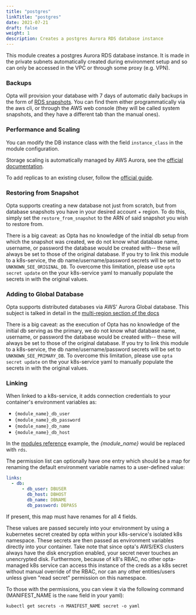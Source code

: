 ```yaml
---
title: "postgres"
linkTitle: "postgres"
date: 2021-07-21
draft: false
weight: 1
description: Creates a postgres Aurora RDS database instance
---
```


This module creates a postgres Aurora RDS database instance. It is made in the
private subnets automatically created during environment setup and so can only be accessed in the
VPC or through some proxy (e.g. VPN).

### Backups
Opta will provision your database with 7 days of automatic daily backups in the form of 
[RDS snapshots](https://docs.aws.amazon.com/AmazonRDS/latest/UserGuide/USER_CreateSnapshot.html). 
You can find them either programmatically via the aws cli, or through the AWS web console (they will be called
system snapshots, and they have a different tab than the manual ones).

### Performance and Scaling

You can modify the DB instance class with the field `instance_class` in the module configuration.

Storage scaling is automatically managed by AWS Aurora, see the [official documentation](https://docs.aws.amazon.com/AmazonRDS/latest/AuroraUserGuide/Aurora.Managing.Performance.html).

To add replicas to an existing cluser, follow the [official guide](https://docs.aws.amazon.com/AmazonRDS/latest/AuroraUserGuide/aurora-replicas-adding.html).


### Restoring from Snapshot

Opta supports creating a new database not just from scratch, but from database snapshots you have in your
desired account + region. To do this, simply set the `restore_from_snapshot` to the ARN of said snapshot you
wish to restore from.

There is a big caveat: as Opta has no knowledge of the initial db setup from which the snapshot was created, we
do not know what database name, username, or password the database would be created with-- these will always
be set to those of the original database. If you try to link this module to a k8s-service, the db name/username/password
secrets will be set to `UNKNOWN_SEE_ORIGINAL_DB`. To overcome this limitation, please use `opta secret update`
on the your k8s-service yaml to manually populate the secrets in with the original values.

### Adding to Global Database

Opta supports distributed databases via AWS' Aurora Global database. This subject is talked in detail in the 
[multi-region section of the docs](/features/multi-region/multi-region-dbs/)

There is a big caveat: as the execution of Opta has no knowledge of the initial db serving as the primary, we
do not know what database name, username, or password the database would be created with-- these will always
be set to those of the original database. If you try to link this module to a k8s-service, the db name/username/password
secrets will be set to `UNKNOWN_SEE_PRIMARY_DB`. To overcome this limitation, please use `opta secret update`
on the your k8s-service yaml to manually populate the secrets in with the original values.

### Linking

When linked to a k8s-service, it adds connection credentials to your container's environment variables as:

- `{module_name}_db_user`
- `{module_name}_db_password`
- `{module_name}_db_name`
- `{module_name}_db_host`

In the [modules reference](/reference) example, the _{module_name}_ would be replaced with `rds`.

The permission list can optionally have one entry which should be a map for renaming the default environment variable
names to a user-defined value:

```yaml
links:
  - db:
      - db_user: DBUSER
        db_host: DBHOST
        db_name: DBNAME
        db_password: DBPASS
```

If present, this map must have renames for all 4 fields.

These values are passed securely into your environment by using a kubernetes secret created by opta within your
k8s-service's isolated k8s namespace.  These secrets are then passed as environment variables directly into your container.
Take note that since opta's AWS/EKS clusters always have the disk encryption enabled, your secret never touches an
unencrypted disk. Furthermore, because of k8's RBAC, no other opta-managed k8s service can access this instance of the
creds as a k8s secret without manual override of the RBAC, nor can any other entities/users unless given "read secret"
permission on this namespace.

To those with the permissions, you can view it via the following command (MANIFEST_NAME is the `name` field in your yaml):

`kubectl get secrets -n MANIFEST_NAME secret -o yaml`
